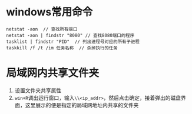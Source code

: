 # windows常用命令
```
netstat -aon  // 查找所有端口
netstat -aon | findstr "8080" // 查找8080端口的程序
tasklist | findstr "PID"  // 列出进程号对应的所有子进程
taskkill /f /t /im 任务名称  // 杀掉执行的任务
```

# 局域网内共享文件夹

1. 设置文件夹共享属性  
2. `win+R`调出运行窗口，输入`\\<ip_addr>`，然后点击确定，接着弹出的磁盘界面，这里展示的便是指定的局域网地址内共享的文件夹
